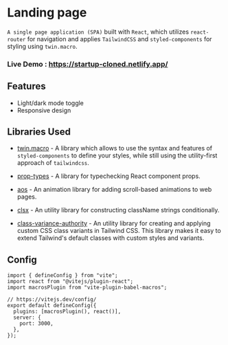 # Landing page

`A single page application (SPA)` built with `React`, which utilizes `react-router` for navigation and applies `TailwindCSS` and `styled-components` for styling using `twin.macro`.

### Live Demo : https://startup-cloned.netlify.app/

## Features

- Light/dark mode toggle
- Responsive design

## Libraries Used

- [twin.macro](https://www.npmjs.com/package/twin.macro?activeTab=readme) - A library which allows to use the syntax and features of `styled-components` to define your styles, while still using the utility-first approach of `tailwindcss`.

- [prop-types](https://www.npmjs.com/package/prop-types) - A library for typechecking React component props.

- [aos](https://www.npmjs.com/package/aos) - An animation library for adding scroll-based animations to web pages.

- [clsx](https://www.npmjs.com/package/clsx) - An utility library for constructing className strings conditionally.

- [class-variance-authority](https://www.npmjs.com/package/class-variance-authority) - An utility library for creating and applying custom CSS class variants in Tailwind CSS. This library makes it easy to extend Tailwind's default classes with custom styles and variants.

## Config

```
import { defineConfig } from "vite";
import react from "@vitejs/plugin-react";
import macrosPlugin from "vite-plugin-babel-macros";

// https://vitejs.dev/config/
export default defineConfig({
  plugins: [macrosPlugin(), react()],
  server: {
    port: 3000,
  },
});
```

